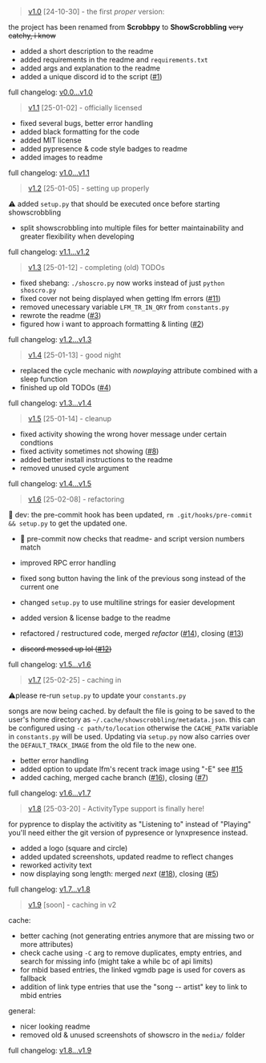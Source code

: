 > [v1.0](https://github.com/jreeee/ShowScrobbling/releases/tag/v1.0) [24-10-30] - the first _proper_ version:

the project has been renamed from **Scrobbpy** to **ShowScrobbling** ~~very catchy, i know~~

- added a short description to the readme
- added requirements in the readme and `requirements.txt`
- added args and explanation to the readme
- added a unique discord id to the script ([#1](https://github.com/jreeee/ShowScrobbling/issues/1))

full changelog: [v0.0...v1.0](https://github.com/jreeee/showscrobbling/compare/v0.0...v1.0)

> [v1.1](https://github.com/jreeee/ShowScrobbling/releases/tag/v1.1) [25-01-02] - officially 
licensed

- fixed several bugs, better error handling
- added black formatting for the code
- added MIT license
- added pypresence & code style badges to readme
- added images to readme

full changelog: [v1.0...v1.1](https://github.com/jreeee/showscrobbling/compare/v1.0...v1.1)

> [v1.2](https://github.com/jreeee/ShowScrobbling/releases/tag/v1.2) [25-01-05] - setting up properly

⚠️ added `setup.py` that should be executed once before starting showscrobbling

- split showscrobbling into multiple files for better maintainability and greater flexibility when developing

full changelog: [v1.1...v1.2](https://github.com/jreeee/showscrobbling/compare/v1.1...v1.2)

> [v1.3](https://github.com/jreeee/ShowScrobbling/releases/tag/v1.3) [25-01-12] - completing (old) TODOs

- fixed shebang: `./shoscro.py` now works instead of just `python shoscro.py`
- fixed cover not being displayed when getting lfm errors ([#11](https://github.com/jreeee/ShowScrobbling/issues/11))
- removed unecessary variable `LFM_TR_IN_QRY` from `constants.py`
- rewrote the readme ([#3](https://github.com/jreeee/ShowScrobbling/issues/3))
- figured how i want to approach formatting & linting ([#2](https://github.com/jreeee/ShowScrobbling/issues/2))

full changelog: [v1.2...v1.3](https://github.com/jreeee/showscrobbling/compare/v1.2...v1.3)

> [v1.4](https://github.com/jreeee/ShowScrobbling/releases/tag/v1.4) [25-01-13] - good night

- replaced the cycle mechanic with _nowplaying_ attribute combined with a sleep function
- finished up old TODOs ([#4](https://github.com/jreeee/ShowScrobbling/issues/4))

full changelog: [v1.3...v1.4](https://github.com/jreeee/showscrobbling/compare/v1.3...v1.4)

> [v1.5](https://github.com/jreeee/ShowScrobbling/releases/tag/v1.5) [25-01-14] - cleanup

- fixed activity showing the wrong hover message under certain condtions
- fixed activity sometimes not showing ([#8](https://github.com/jreeee/ShowScrobbling/issues/8))
- added better install instructions to the readme
- removed unused cycle argument

full changelog: [v1.4...v1.5](https://github.com/jreeee/showscrobbling/compare/v1.4...v1.5)

> [v1.6](https://github.com/jreeee/ShowScrobbling/releases/tag/v1.6) [25-02-08] - refactoring

🔧 dev: the pre-commit hook has been updated, `rm .git/hooks/pre-commit && setup.py` to get the updated one.

- 🔧 pre-commit now checks that readme- and script version numbers match

- improved RPC error handling
- fixed song button having the link of the previous song instead of the current one
- changed `setup.py` to use multiline strings for easier development
- added version & license badge to the readme
- refactored / restructured code, merged _refactor_ ([#14](https://github.com/jreeee/ShowScrobbling/pull/14)), closing ([#13](https://github.com/jreeee/ShowScrobbling/issues/13))
- ~~discord messed up lol ([#12](https://github.com/jreeee/ShowScrobbling/issues/12))~~

full changelog: [v1.5...v1.6](https://github.com/jreeee/showscrobbling/compare/v1.5...v1.6)

> [v1.7](https://github.com/jreeee/ShowScrobbling/releases/tag/v1.7) [25-02-25] - caching in

⚠️please re-run `setup.py` to update your `constants.py`

songs are now being cached. by default the file is going to be saved to the user's home directory as `~/.cache/showscrobbling/metadata.json`. this can be configured using `-c path/to/location` otherwise the `CACHE_PATH` variable in `constants.py` will be used.
Updating via `setup.py` now also carries over the `DEFAULT_TRACK_IMAGE` from the old file to the new one.

- better error handling
- added option to update lfm's recent track image using "-E" see [#15](https://github.com/jreeee/ShowScrobbling/issues/15)
- added caching, merged cache branch ([#16](https://github.com/jreeee/ShowScrobbling/pull/16)), closing ([#7](https://github.com/jreeee/ShowScrobbling/issues/7))

full changelog: [v1.6...v1.7](https://github.com/jreeee/showscrobbling/compare/v1.6...v1.7)

> [v1.8](https://github.com/jreeee/ShowScrobbling/releases/tag/v1.8) [25-03-20] - ActivityType support is finally here!

for pyprence to display the activitity as "Listening to" instead of "Playing" you'll need either the git version of pypresence or lynxpresence instead.

- added a logo (square and circle)
- added updated screenshots, updated readme to reflect changes
- reworked activity text
- now displaying song length: merged _next_ ([#18](https://github.com/jreeee/ShowScrobbling/pull/18)), closing ([#5](https://github.com/jreeee/ShowScrobbling/issues/5))

full changelog: [v1.7...v1.8](https://github.com/jreeee/showscrobbling/compare/v1.7...v1.8)

> [v1.9](https://github.com/jreeee/ShowScrobbling/releases/tag/v1.9) [soon] - caching in v2

cache:
- better caching (not generating entries anymore that are missing two or more attributes)
- check cache using `-C` arg to remove duplicates, empty entries, and search for missing info (might take a while bc of api limits)
- for mbid based entries, the linked vgmdb page is used for covers as fallback
- addition of link type entries that use the "song -- artist" key to link to mbid entries

general:
- nicer looking readme
- removed old & unused screenshots of showscro in the `media/` folder

full changelog: [v1.8...v1.9](https://github.com/jreeee/showscrobbling/compare/v1.8...v1.9)
